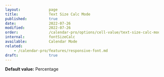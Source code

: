 ```yaml
---
layout:             page
title:              Text Size Calc Mode
published:          true
date:               2022-07-26
modified:           2022-07-26
order:              /calendar-pro/options/cell-value/text-size-calc-mode
internal:           fontSizeCalc
available:          Calendar Mode
related:
    - /calendar-pro/features/responsive-font.md
draft:              true
---
```

**Default value:** Percentage